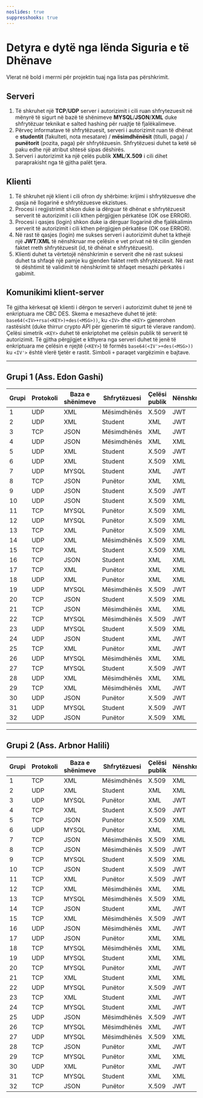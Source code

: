 ```yaml
---
noslides: true
suppresshooks: true
---
```


# Detyra e dytë nga lënda Siguria e të Dhënave

Vlerat në bold i merrni për projektin tuaj nga lista pas përshkrimit.

## Serveri

1. Të shkruhet një **TCP**/**UDP** server i autorizimit i cili ruan shfrytezuesit në mënyrë të sigurt në bazë të shënimeve **MYSQL**/**JSON**/**XML** duke shfrytëzuar teknikat e salted hashing për ruajtje të fjalëkalimeve.
2. Përveç informatave të shfrytëzuesit, serveri i autorizimit ruan të dhënat e **studentit** (fakulteti, nota mesatare) / **mësimdhënësit** (titulli, paga) / **punëtorit** (pozita, paga) për shfrytëzuesin. Shfrytëzuesi duhet ta ketë së paku edhe një atribut shtesë sipas dëshirës.
3. Serveri i autorizimit ka një çelës publik **XML**/**X.509** i cili dihet paraprakisht nga të gjitha palët tjera.

## Klienti

1. Të shkruhet një klient i cili ofron dy shërbime: krijimi i shfrytëzuesve dhe qasja në llogarinë e shfrytëzuesve ekzistues.
2. Procesi i regjistrimit shkon duke ia dërguar të dhënat e shfrytëzuesit serverit të autorizimit i cili kthen përgjigjen përkatëse (OK ose ERROR).
3. Procesi i qasjes (login) shkon duke ia dërguar llogarinë dhe fjalëkalimin serverit të autorizimit i cili kthen përgjigjen përkatëse (OK ose ERROR).
4. Në rast të qasjes (login) me sukses serveri i autorizimit duhet ta kthejë një **JWT**/**XML** të nënshkruar me çelësin e vet privat në të cilin gjenden faktet rreth shfrytëzuesit (id, të dhënat e shfrytëzuesit).
5. Klienti duhet ta vërtetojë nënshkrimin e serverit dhe në rast suksesi duhet ta shfaqë një pamje ku gjenden faktet rreth shfrytëzuesit. Në rast të dështimit të validimit të nënshkrimit të shfaqet mesazhi përkatës i gabimit.

## Komunikimi klient-server

Të gjitha kërkesat që klienti i dërgon te serveri i autorizimit duhet të jenë të enkriptuara me CBC DES. Skema e mesazheve duhet të jetë: `base64(<IV>+rsa(<KEY>)+des(<MSG>))`, ku `<IV>` dhe `<KEY>` gjenerohen rastësisht (duke thirrur crypto API për gjenerim të sigurt të vlerave random). Çelësi simetrik `<KEY>` duhet të enkriptohet me çelësin publik të serverit të autorizimit. Të gjitha përgjigjet e kthyera nga serveri duhet të jenë të enkriptuara me çelësin e njejtë (`<KEY>`) të formës `base64(<IV'>+des(<MSG>))` ku `<IV'>` është vlerë tjetër e rastit. Simboli `+` paraqet vargëzimin e bajtave.

---

## Grupi 1 (Ass. Edon Gashi)

| Grupi | Protokoli | Baza e shënimeve | Shfrytëzuesi | Çelësi publik | Nënshkrimi |
| ----- | --------- | ---------------- | ------------ | ------------- | ---------- |
| 1     | UDP       | XML              | Mësimdhënës  | X.509         | JWT        |
| 2     | UDP       | XML              | Student      | XML           | JWT        |
| 3     | TCP       | JSON             | Mësimdhënës  | XML           | JWT        |
| 4     | UDP       | JSON             | Mësimdhënës  | XML           | XML        |
| 5     | UDP       | XML              | Student      | X.509         | JWT        |
| 6     | UDP       | XML              | Student      | X.509         | XML        |
| 7     | UDP       | MYSQL            | Student      | XML           | JWT        |
| 8     | TCP       | JSON             | Punëtor      | XML           | XML        |
| 9     | UDP       | JSON             | Student      | X.509         | JWT        |
| 10    | UDP       | JSON             | Student      | X.509         | XML        |
| 11    | TCP       | MYSQL            | Punëtor      | X.509         | XML        |
| 12    | UDP       | MYSQL            | Punëtor      | X.509         | XML        |
| 13    | TCP       | XML              | Punëtor      | X.509         | XML        |
| 14    | UDP       | XML              | Mësimdhënës  | X.509         | XML        |
| 15    | TCP       | XML              | Student      | X.509         | XML        |
| 16    | TCP       | JSON             | Student      | XML           | XML        |
| 17    | TCP       | XML              | Punëtor      | XML           | XML        |
| 18    | UDP       | XML              | Punëtor      | XML           | XML        |
| 19    | UDP       | MYSQL            | Mësimdhënës  | X.509         | JWT        |
| 20    | TCP       | JSON             | Student      | X.509         | XML        |
| 21    | TCP       | JSON             | Mësimdhënës  | XML           | XML        |
| 22    | TCP       | MYSQL            | Mësimdhënës  | X.509         | JWT        |
| 23    | UDP       | MYSQL            | Student      | X.509         | XML        |
| 24    | UDP       | JSON             | Student      | XML           | JWT        |
| 25    | TCP       | XML              | Punëtor      | XML           | JWT        |
| 26    | UDP       | MYSQL            | Mësimdhënës  | XML           | XML        |
| 27    | TCP       | MYSQL            | Student      | X.509         | JWT        |
| 28    | UDP       | XML              | Mësimdhënës  | XML           | XML        |
| 29    | TCP       | XML              | Mësimdhënës  | XML           | JWT        |
| 30    | UDP       | JSON             | Punëtor      | X.509         | JWT        |
| 31    | UDP       | MYSQL            | Student      | X.509         | JWT        |
| 32    | UDP       | JSON             | Punëtor      | X.509         | XML        |

---

## Grupi 2 (Ass. Arbnor Halili)

| Grupi | Protokoli | Baza e shënimeve | Shfrytëzuesi | Çelësi publik | Nënshkrimi |
| ----- | --------- | ---------------- | ------------ | ------------- | ---------- |
| 1     | TCP       | XML              | Mësimdhënës  | X.509         | XML        |
| 2     | UDP       | XML              | Student      | XML           | XML        |
| 3     | UDP       | MYSQL            | Punëtor      | XML           | JWT        |
| 4     | TCP       | XML              | Student      | X.509         | JWT        |
| 5     | TCP       | JSON             | Punëtor      | X.509         | XML        |
| 6     | UDP       | MYSQL            | Punëtor      | XML           | XML        |
| 7     | TCP       | JSON             | Mësimdhënës  | X.509         | XML        |
| 8     | TCP       | JSON             | Mësimdhënës  | X.509         | JWT        |
| 9     | TCP       | MYSQL            | Student      | X.509         | XML        |
| 10    | TCP       | JSON             | Student      | X.509         | JWT        |
| 11    | TCP       | XML              | Punëtor      | X.509         | JWT        |
| 12    | TCP       | XML              | Mësimdhënës  | XML           | XML        |
| 13    | TCP       | MYSQL            | Mësimdhënës  | X.509         | XML        |
| 14    | TCP       | JSON             | Student      | XML           | JWT        |
| 15    | TCP       | XML              | Mësimdhënës  | X.509         | JWT        |
| 16    | UDP       | JSON             | Mësimdhënës  | XML           | JWT        |
| 17    | UDP       | JSON             | Punëtor      | XML           | XML        |
| 18    | TCP       | MYSQL            | Mësimdhënës  | XML           | XML        |
| 19    | UDP       | MYSQL            | Student      | XML           | XML        |
| 20    | TCP       | MYSQL            | Punëtor      | XML           | JWT        |
| 21    | TCP       | XML              | Student      | XML           | XML        |
| 22    | UDP       | MYSQL            | Punëtor      | X.509         | JWT        |
| 23    | TCP       | XML              | Student      | XML           | JWT        |
| 24    | TCP       | MYSQL            | Student      | XML           | JWT        |
| 25    | UDP       | JSON             | Mësimdhënës  | X.509         | JWT        |
| 26    | TCP       | MYSQL            | Mësimdhënës  | XML           | JWT        |
| 27    | UDP       | MYSQL            | Mësimdhënës  | X.509         | XML        |
| 28    | TCP       | JSON             | Punëtor      | XML           | JWT        |
| 29    | TCP       | MYSQL            | Punëtor      | XML           | XML        |
| 30    | UDP       | XML              | Punëtor      | XML           | JWT        |
| 31    | TCP       | MYSQL            | Student      | XML           | XML        |
| 32    | TCP       | JSON             | Punëtor      | X.509         | JWT        |
